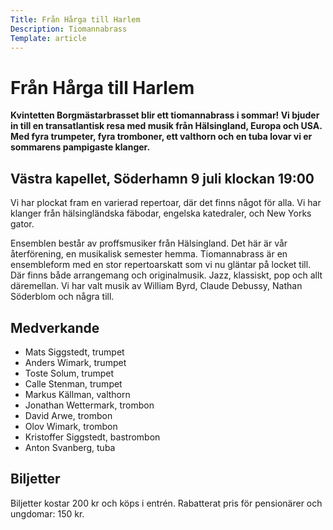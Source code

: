 ```yaml
---
Title: Från Hårga till Harlem
Description: Tiomannabrass
Template: article
---
```


# Från Hårga till Harlem

__Kvintetten Borgmästarbrasset blir ett tiomannabrass i sommar! Vi bjuder in till en trans&shy;atlantisk resa med musik från Hälsingland, Europa och USA. Med fyra trumpeter, fyra tromboner, ett valthorn och en tuba lovar vi er sommarens pampigaste klanger.__

## Västra kapellet, Söderhamn 9 juli klockan 19:00

Vi har plockat fram en varierad repertoar, där det finns något
för alla. Vi har klanger från hälsing&shy;ländska fäbodar, engelska
katedraler, och New Yorks gator.

Ensemblen består av proffsmusiker från Hälsingland. Det här är
vår återförening, en musikalisk semester hemma.
Tiomanna&shy;brass är en ensembleform med en stor
repertoar&shy;skatt som vi nu gläntar på
locket till. Där finns både arrangemang och original&shy;musik.
Jazz, klassiskt, pop och allt där&shy;emellan. Vi har valt musik
av William Byrd, Claude Debussy, Nathan Söderblom och några till.

## Medverkande

* Mats Siggstedt, trumpet
* Anders Wimark, trumpet
* Toste Solum, trumpet
* Calle Stenman, trumpet
* Markus Källman, valthorn
* Jonathan Wettermark, trombon
* David Arwe, trombon
* Olov Wimark, trombon
* Kristoffer Siggstedt, bastrombon
* Anton Svanberg, tuba

## Biljetter

Biljetter kostar 200 kr och köps i entrén. Rabatterat pris för
pensionärer och ungdomar: 150 kr.

